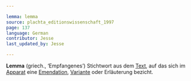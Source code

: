 ```yaml
---

lemma: lemma
source: plachta_editionswissenschaft_1997
page: 137
language: German
contributor: Jesse
last_updated_by: Jesse

---
```

**Lemma** (griech., ‘Empfangenes’) Stichtwort aus dem [Text](text.html), auf das sich im [Apparat](apparatusCritical.html) eine [Emendation](emendation.html), [Variante](variant.html) oder Erläuterung bezicht. 
